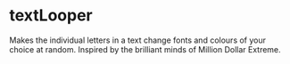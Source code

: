 # textLooper
Makes the individual letters in a text change fonts and colours of your choice at random.
Inspired by the brilliant minds of Million Dollar Extreme.
